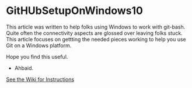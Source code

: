 # GitHUbSetupOnWindows10
This article was written to help folks using Windows to work with git-bash.
Quite often the connectivity aspects are glossed over leaving folks stuck.
This article focuses on gettting the needed pieces working to help you use Git on a Windows platform.

Hope you find this useful.
- Ahbaid.

[See the Wiki for Instructions](https://github.com/ahbaid/GitHUbSetupOnWindows10/wiki/Setting-up-GitHub-(git-bash)-on-Windows-10)
